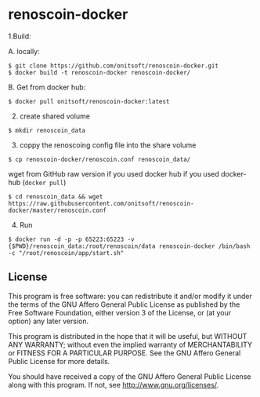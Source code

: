 # renoscoin-docker
1.Build:

  A. locally:
  
    $ git clone https://github.com/onitsoft/renoscoin-docker.git
    $ docker build -t renoscoin-docker renoscoin-docker/
   
    
  B. Get from docker hub:
  
    $ docker pull onitsoft/renoscoin-docker:latest
    

2. create shared volume
```
$ mkdir renoscoin_data
```
3. coppy the renoscoing config file into the share volume
``` 
$ cp renoscoin-docker/renoscoin.conf renoscoin_data/
```

wget from GitHub raw version if you used docker hub if you used docker-hub (`docker pull`)

```
$ cd renoscoin_data && wget https://raw.githubusercontent.com/onitsoft/renoscoin-docker/master/renoscoin.conf
```

4. Run
```
$ docker run -d -p -p 65223:65223 -v {$PWD}/renoscoin_data:/root/renoscoin/data renoscoin-docker /bin/bash -c "/root/renoscoin/app/start.sh"
```

## License

This program is free software: you can redistribute it and/or modify
it under the terms of the GNU Affero General Public License as published by
the Free Software Foundation, either version 3 of the License, or
(at your option) any later version.

This program is distributed in the hope that it will be useful,
but WITHOUT ANY WARRANTY; without even the implied warranty of
MERCHANTABILITY or FITNESS FOR A PARTICULAR PURPOSE.  See the
GNU Affero General Public License for more details.

You should have received a copy of the GNU Affero General Public License
along with this program.  If not, see <http://www.gnu.org/licenses/>.
